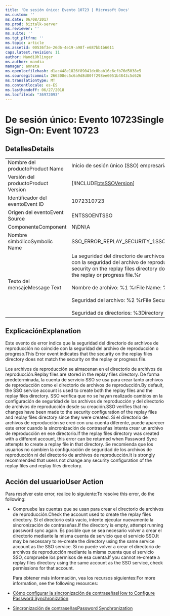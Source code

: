 ```yaml
---
title: 'De sesión único: Evento 10723 | Microsoft Docs'
ms.custom: ''
ms.date: 06/08/2017
ms.prod: biztalk-server
ms.reviewer: ''
ms.suite: ''
ms.tgt_pltfrm: ''
ms.topic: article
ms.assetid: 00536f3e-26d6-4e19-a98f-e687bb1b6611
caps.latest.revision: 11
author: MandiOhlinger
ms.author: mandia
manager: anneta
ms.openlocfilehash: d1ac448e1826f89041dc0bab16c6cfb76d5038e5
ms.sourcegitcommit: 266308ec5c6a9d8d80ff298ee6051b4843c5d626
ms.translationtype: MT
ms.contentlocale: es-ES
ms.lasthandoff: 06/27/2018
ms.locfileid: "36972093"
---
```

# <a name="single-sign-on-event-10723"></a><span data-ttu-id="87bd7-102">De sesión único: Evento 10723</span><span class="sxs-lookup"><span data-stu-id="87bd7-102">Single Sign-On: Event 10723</span></span>
## <a name="details"></a><span data-ttu-id="87bd7-103">Detalles</span><span class="sxs-lookup"><span data-stu-id="87bd7-103">Details</span></span>  

|                 |                                                                                                                                                                                                         |
|-----------------|---------------------------------------------------------------------------------------------------------------------------------------------------------------------------------------------------------|
|  <span data-ttu-id="87bd7-104">Nombre del producto</span><span class="sxs-lookup"><span data-stu-id="87bd7-104">Product Name</span></span>   |                                                                                        <span data-ttu-id="87bd7-105">Inicio de sesión único (SSO) empresarial</span><span class="sxs-lookup"><span data-stu-id="87bd7-105">Enterprise Single Sign-On</span></span>                                                                                        |
| <span data-ttu-id="87bd7-106">Versión del producto</span><span class="sxs-lookup"><span data-stu-id="87bd7-106">Product Version</span></span> |                                                                       [!INCLUDE[btsSSOVersion](../includes/btsssoversion-md.md)]                                                                        |
|    <span data-ttu-id="87bd7-107">Identificador del evento</span><span class="sxs-lookup"><span data-stu-id="87bd7-107">Event ID</span></span>     |                                                                                                  <span data-ttu-id="87bd7-108">10723</span><span class="sxs-lookup"><span data-stu-id="87bd7-108">10723</span></span>                                                                                                  |
|  <span data-ttu-id="87bd7-109">Origen del evento</span><span class="sxs-lookup"><span data-stu-id="87bd7-109">Event Source</span></span>   |                                                                                                 <span data-ttu-id="87bd7-110">ENTSSO</span><span class="sxs-lookup"><span data-stu-id="87bd7-110">ENTSSO</span></span>                                                                                                  |
|    <span data-ttu-id="87bd7-111">Componente</span><span class="sxs-lookup"><span data-stu-id="87bd7-111">Component</span></span>    |                                                                                                   <span data-ttu-id="87bd7-112">N\D</span><span class="sxs-lookup"><span data-stu-id="87bd7-112">N\A</span></span>                                                                                                   |
|  <span data-ttu-id="87bd7-113">Nombre simbólico</span><span class="sxs-lookup"><span data-stu-id="87bd7-113">Symbolic Name</span></span>  |                                                                                       <span data-ttu-id="87bd7-114">SSO_ERROR_REPLAY_SECURITY_1</span><span class="sxs-lookup"><span data-stu-id="87bd7-114">SSO_ERROR_REPLAY_SECURITY_1</span></span>                                                                                       |
|  <span data-ttu-id="87bd7-115">Texto del mensaje</span><span class="sxs-lookup"><span data-stu-id="87bd7-115">Message Text</span></span>   | <span data-ttu-id="87bd7-116">La seguridad del directorio de archivos de reproducción no coincide con la seguridad del archivo de reproducción o progreso.%r</span><span class="sxs-lookup"><span data-stu-id="87bd7-116">The security on the replay files directory does not match the security on the replay or progress file.%r</span></span><br /><br /> <span data-ttu-id="87bd7-117">Nombre de archivo: %1 %r</span><span class="sxs-lookup"><span data-stu-id="87bd7-117">File Name: %1%r</span></span><br /><br /> <span data-ttu-id="87bd7-118">Seguridad del archivo: %2 %r</span><span class="sxs-lookup"><span data-stu-id="87bd7-118">File Security: %2%r</span></span><br /><br /> <span data-ttu-id="87bd7-119">Seguridad de directorios: %3</span><span class="sxs-lookup"><span data-stu-id="87bd7-119">Directory Security: %3</span></span> |

## <a name="explanation"></a><span data-ttu-id="87bd7-120">Explicación</span><span class="sxs-lookup"><span data-stu-id="87bd7-120">Explanation</span></span>  
 <span data-ttu-id="87bd7-121">Este evento de error indica que la seguridad del directorio de archivos de reproducción no coincide con la seguridad del archivo de reproducción o progreso.</span><span class="sxs-lookup"><span data-stu-id="87bd7-121">This Error event indicates that the security on the replay files directory does not match the security on the replay or progress file.</span></span>  

 <span data-ttu-id="87bd7-122">Los archivos de reproducción se almacenan en el directorio de archivos de reproducción.</span><span class="sxs-lookup"><span data-stu-id="87bd7-122">Replay files are stored in the replay files directory.</span></span> <span data-ttu-id="87bd7-123">De forma predeterminada, la cuenta de servicio SSO se usa para crear tanto archivos de reproducción como el directorio de archivos de reproducción.</span><span class="sxs-lookup"><span data-stu-id="87bd7-123">By default, the SSO service account is used to create both the replay files and the replay files directory.</span></span> <span data-ttu-id="87bd7-124">SSO verifica que no se hayan realizado cambios en la configuración de seguridad de los archivos de reproducción y del directorio de archivos de reproducción desde su creación.</span><span class="sxs-lookup"><span data-stu-id="87bd7-124">SSO verifies that no changes have been made to the security configuration of the replay files and replay files directory since they were created.</span></span> <span data-ttu-id="87bd7-125">Si el directorio de archivos de reproducción se creó con una cuenta diferente, puede aparecer este error cuando la sincronización de contraseñas intenta crear un archivo de reproducción en ese directorio.</span><span class="sxs-lookup"><span data-stu-id="87bd7-125">If the replay files directory was created with a different account, this error can be returned when Password Sync attempts to create a replay file in that directory.</span></span> <span data-ttu-id="87bd7-126">Se recomienda que los usuarios no cambien la configuración de seguridad de los archivos de reproducción ni del directorio de archivos de reproducción.</span><span class="sxs-lookup"><span data-stu-id="87bd7-126">It is strongly recommended that users not change any security configuration of the replay files and replay files directory.</span></span>  

## <a name="user-action"></a><span data-ttu-id="87bd7-127">Acción del usuario</span><span class="sxs-lookup"><span data-stu-id="87bd7-127">User Action</span></span>  
 <span data-ttu-id="87bd7-128">Para resolver este error, realice lo siguiente:</span><span class="sxs-lookup"><span data-stu-id="87bd7-128">To resolve this error, do the following:</span></span>  

- <span data-ttu-id="87bd7-129">Compruebe las cuentas que se usan para crear el directorio de archivos de reproducción.</span><span class="sxs-lookup"><span data-stu-id="87bd7-129">Check the account used to create the replay files directory.</span></span> <span data-ttu-id="87bd7-130">Si el directorio está vacío, intente ejecutar nuevamente la sincronización de contraseñas.</span><span class="sxs-lookup"><span data-stu-id="87bd7-130">If the directory is empty, attempt running password sync again.</span></span> <span data-ttu-id="87bd7-131">Es posible que se sea necesario volver a crear el directorio mediante la misma cuenta de servicio que el servicio SSO.</span><span class="sxs-lookup"><span data-stu-id="87bd7-131">It may be necessary to re-create the directory using the same service account as the SSO service.</span></span> <span data-ttu-id="87bd7-132">Si no puede volver a crear el directorio de archivos de reproducción mediante la misma cuenta que el servicio SSO, compruebe los permisos de esa cuenta.</span><span class="sxs-lookup"><span data-stu-id="87bd7-132">If you cannot re-create a replay files directory using the same account as the SSO service, check permissions for that account.</span></span>  

  <span data-ttu-id="87bd7-133">Para obtener más información, vea los recursos siguientes:</span><span class="sxs-lookup"><span data-stu-id="87bd7-133">For more information, see the following resources:</span></span>  

- [<span data-ttu-id="87bd7-134">Cómo configurar la sincronización de contraseñas</span><span class="sxs-lookup"><span data-stu-id="87bd7-134">How to Configure Password Synchronization</span></span>](../core/how-to-configure-password-synchronization.md)  

- [<span data-ttu-id="87bd7-135">Sincronización de contraseñas</span><span class="sxs-lookup"><span data-stu-id="87bd7-135">Password Synchronization</span></span>](../core/password-synchronization2.md)
